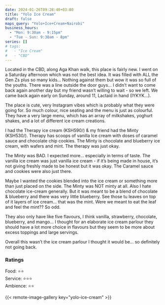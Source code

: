 ```yaml
---
date: 2024-01-26T09:28:40+03:00
title: "Yolo Ice Cream"
draft: false
maps_query: "Yolo+Ice+Cream+Nairobi"
business_hours:
  - "Mon: 9:30am - 9:15pm"
  - "Tue - Sun: 9:30am - 8pm"
series: []
# tags:
#   - "Ice Cream"
#   - "CBD"
---
```


Located in the CBD, along Aga Khan walk, this place is fairly new. I went on a Saturday afternoon which was not the best idea. It was filled with ALL the Gen Zs plus so many kids… Nothing against them but wow it was so full of the youths. There was a line outside the door guys… I didn’t want to come back again another day but my friend wasn’t willing to wait - so we left. We came back again early on Sunday, around 11, Lactaid in hand (IYKYK…).

The place is cute, very Instagram vibes which is probably what they were going for. So much colour, nice seating and the menu is just as colourful. They have a very large menu, which has an array of milkshakes, yoghurt shakes, and a lot of different ice cream creations.

I had the Therapy ice cream (KSH590/) & my friend had the Minty (KSH530/). Therapy has scoops of vanilla Ice cream with doses of caramel sauce and chocolate chip cookies. The Minty is chocolate and blueberry ice cream, with wafers and mint. The therapy was just okay.

The Minty was BAD. I expected more… especially in terms of taste. The vanilla ice cream was just vanilla ice cream - if it’s being made in house, it’s not giving freshly made to be honest but it was okay. The Caramel sauce and cookies were also just there.

Maybe I wanted the cookies blended into the ice cream or something more than just placed on the side. The Minty was NOT minty at all. Also I hate chocolate ice-cream generally. But it was meant to be a blend of chocolate & blueberry and there was very little blueberry. See those tu leaves on top of it layers of ice cream… that was the mint. Were we meant to eat the leaf and feel the mint?? So odd.

They also only have like five flavours, I think vanilla, strawberry, chocolate, blueberry, and mango... I thought for an elaborate ice cream parlour they should have a lot more choice in flavours but they seem to be more about excess toppings and large servings.

Overall this wasn’t the ice cream parlour I thought it would be… so definitely not going back.

### Ratings

Food: ⭐️⭐️<br>
Service: ⭐️⭐️⭐️<br>
Ambience: ⭐️⭐️<br>

{{< remote-image-gallery key="yolo-ice-cream" >}}
